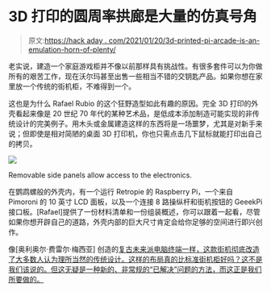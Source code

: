# 3D 打印的圆周率拱廊是大量的仿真号角

> 原文:[https://hack aday . com/2021/01/20/3d-printed-pi-arcade-is-an-emulation-horn-of-plenty/](https://hackaday.com/2021/01/20/3d-printed-pi-arcade-is-an-emulation-horn-of-plenty/)

老实说，建造一个家庭游戏柜并不像以前那样具有挑战性。有很多套件可以为你做所有的艰苦工作，现在沃尔玛甚至出售一些相当不错的交钥匙产品。如果你想在家里放一个传统的街机柜，不难得到一个。

这也是为什么 Rafael Rubio 的这个狂野造型如此有趣的原因。完全 3D 打印的外壳看起来像是 20 世纪 70 年代的某种艺术品，是低成本添加制造可能实现的非传统设计的完美例子。用木头或金属建造这样的东西将是一场噩梦，尤其是对新手来说；但即使是相对简陋的桌面 3D 打印机，你也只需点击几下鼠标就能打印出自己的拷贝。

[![](../Images/e62ae1c7332447490eb343e6396439b1.png)](https://hackaday.com/wp-content/uploads/2021/01/emuhorn_detail.jpg)

Removable side panels allow access to the electronics.

在鹦鹉螺般的外壳内，有一个运行 Retropie 的 Raspberry Pi，一个来自 Pimoroni 的 10 英寸 LCD 面板，以及一个连接 8 路操纵杆和街机按钮的 GeeekPi 接口板。[Rafael]提供了一份材料清单和一份组装概述，你可以跟着一起看，尽管如果你想开辟自己的道路，外壳内部的巨大尺寸肯定会给你足够的空间进行即兴创作。

像[奥利奥尔·费雷尔·梅西亚] 创造的[复古未来派电脑终端一样，这款街机彻底改造了大多数人认为理所当然的传统设计。这样的布局真的比标准街机柜好吗？这不是我们该说的。但这无疑是一种新的、非常规的“已解决”问题的方法，而这正是我们所要做的。](https://hackaday.com/2021/01/11/retro-terminals-bring-some-style-to-your-desktop/)